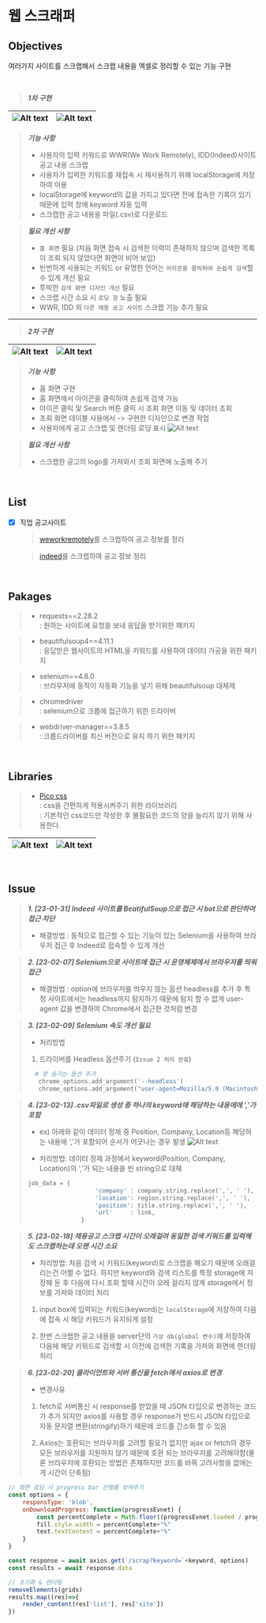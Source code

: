 # 웹 스크래퍼

## Objectives
여러가지 사이트를 스크랩해서 스크랩 내용을 엑셀로 정리할 수 있는 기능 구현

<br>

> ***1차 구현***

![Alt text](static/references/%EC%8A%A4%ED%81%AC%EB%A6%B0%EC%83%B7%202023-02-18%20%EC%98%A4%EC%A0%84%201.03.34.png) |![Alt text](static/references/%EC%8A%A4%ED%81%AC%EB%A6%B0%EC%83%B7%202023-02-18%20%EC%98%A4%EC%A0%84%204.33.44.png)
--- | --- | 
> ***기능 사항***
>   - 사용자의 입력 키워드로 WWR(We Work Remotely), IDD(Indeed)사이트 공고 내용 스크랩
>   - 사용자가 입력한 키워드를 재접속 시 재사용하기 위해 localStorage에 저장하여 이용
>   - localStorage에 keyword의 값을 가지고 있다면 전에 접속한 기록이 있기 때문에 입력 창에 keyword 자동 입력
>   - 스크랩한 공고 내용을 파일(.csv)로 다운로드

> ***필요 개선 사항***
>   - `홈 화면` 필요 (처음 화면 접속 시 검색한 이력이 존재하지 않으며 검색한 목록이 조회 되지 않았다면 화면이 비어 보임)
>   - 빈번하게 사용되는 키워드 or 유명한 언어는 `아이콘을 클릭하여 손쉽게 검색`할 수 있게 개선 필요
>   - 투박한 `검색 화면 디자인 개선` 필요
>   - 스크랩 시간 소요 시 `로딩 창` 노출 필요
>   - WWR, IDD 외 `다른 채용 공고 사이트` 스크랩 기능 추가 필요
---
> ***2차 구현***

![Alt text](static/references/%EC%8A%A4%ED%81%AC%EB%A6%B0%EC%83%B7%202023-02-19%20%EC%98%A4%ED%9B%84%208.38.02.png) |![Alt text](static/references/%EC%8A%A4%ED%81%AC%EB%A6%B0%EC%83%B7%202023-02-21%20%EC%98%A4%EC%A0%84%2012.35.24.png)
--- | --- | 
> ***기능 사항***
>   - 홈 화면 구현
>   - 홈 화면에서 아이콘을 클릭하여 손쉽게 검색 가능
>   - 아이콘 클릭 및 Search 버튼 클릭 시 조회 화면 이동 및 데이터 조회
>   - 조회 화면 테이블 사용에서 -> 구현한 디자인으로 변경 작업
>   - 사용자에게 공고 스크랩 및 렌더링 로딩 표시
![Alt text](static/references/%EC%8A%A4%ED%81%AC%EB%A6%B0%EC%83%B7%202023-02-21%20%EC%98%A4%EC%A0%84%203.58.32.png)

> ***필요 개선 사항***
>   - 스크랩한 공고의 logo를 가져와서 조회 화면에 노출해 주기

<br>

## List

- [x] 직업 공고사이트 

  > [weworkremotely](https://weworkremotely.com/)를 스크랩하여 공고 정보를 정리

  > [indeed](https://kr.indeed.com/?from=gnav-jobsearch--indeedmobile)를 스크랩하여 공고 정보 정리

<br>

## Pakages
 > - requests==2.28.2<br>
 >  : 원하는 사이트에 요청을 보내 응답을 받기위한 패키지
 
 > - beautifulsoup4==4.11.1<br>
 >  : 응답받은 웹사이트의 HTML을 키워드를 사용하여 데이터 가공을 위한 패키지

 > - selenium==4.8.0<br>
 >  : 브라우저에 동적이 자동화 기능을 넣기 위해 beautifulsoup 대체제
 
 > - chromedriver<br>
 >  : selenium으로 크롭에 접근하기 위한 드라이버

 > - webdriver-manager==3.8.5<br>
 >  : 크롭드라이버를 최신 버전으로 유지 하기 위한 패키지 

<br>

## Libraries
> - [Pico css](https://picocss.com/docs/)<br>
>   : css을 간편하게 적용시켜주기 위한 라이브러리<br>
>   : 기본적인 css코드만 작성한 후 불필요한 코드의 양을 늘리지 않기 위해 사용한다.  

![Alt text](static/references/%EC%8A%A4%ED%81%AC%EB%A6%B0%EC%83%B7%202023-02-17%20%EC%98%A4%ED%9B%84%208.53.11.png) |![Alt text](static/references/%EC%8A%A4%ED%81%AC%EB%A6%B0%EC%83%B7%202023-02-17%20%EC%98%A4%ED%9B%84%208.54.34.png)
--- | --- | 

<br>

 ## Issue
> ***1. [23-01-31] Indeed 사이트를 BeatifulSoup으로 접근 시 bot으로 판단하여 접근 차단***
> 
> - 해결방법 : 동적으로 접근할 수 있는 기능이 있는 Selenium을 사용하여 브라우저 접근 후 Indeed로 접속할 수 있게 개선

>

> ***2. [23-02-07] Selenium으로 사이트에 접근 시 운영체제에서 브라우저를 띄워 접근***
>
> - 해결방법 : option에 브라우저를 띄우지 않는 옵션 headless를 추가 후 특정 사이트에서는 headless까지 탐지하기 때문에 탐지 할 수 없게 user-agent 값을 변경하여 Chrome에서 접근한 것처럼 변경

>

> ***3. [23-02-09] Selenium 속도 개선 필요*** <br>
>
> - 처리방법
> 1. 드라이버를 Headless 옵션주기 (`Issue 2 처리 완료`)
> ```python
>   # 창 숨기는 옵션 추가
>    chrome_options.add_argument('--headless')
>    chrome_options.add_argument("user-agent=Mozilla/5.0 (Macintosh; Intel Mac OS X 10_12_6) AppleWebKit/537.36 (KHTML, like Gecko) Chrome/61.0.3163.100 Safari/537.36")
> ```

>

> ***4. [23-02-13] .csv파일로 생성 중 하나의 keyword애 해당하는 내용에에 ','가 포함***
> - ex) 아래와 같이 데이터 정제 중 Position, Company, Location등 해당하는 내용에 ','가 포함되어 순서가 어긋나는 경우 발생
![Alt text](static/references/%EC%8A%A4%ED%81%AC%EB%A6%B0%EC%83%B7%202023-02-13%20%EC%98%A4%ED%9B%84%203.28.35.png)
>
> - 처리방법: 데이터 정제 과정에서 keyword(Position, Company, Location)의 ','가 되는 내용을 빈 string으로 대체
> ```python
> job_data = {
>                    'company' : company.string.replace(',', ' '),
>                    'location': region.string.replace(',', ' '),
>                    'position': title.string.replace(',', ' '),
>                    'url'     : link,
>                }
> ```

>

> ***5. [23-02-18] 채용공고 스크랩 시간이 오래걸려 동일한 검색 키워드를 입력해도 스크랩하는데 오랜 시간 소요***
>
> - 처리방법: 처음 검색 시 키워드(keyword)로 스크랩을 해오기 때문에 오래걸리는건 어쩔 수 없다. 하지만 keyword와 검색 리스트를 특정 storage에 저장해 둔 후 다음에 다시 조회 할때 시간이 오래 걸리지 않게 storage에서 정보를 가져와 데이터 처리
> 
> 1. input box에 입력되는 키워드(keyword)는 `localStorage`에 저장하여 다음에 접속 시 해당 키워드가 유지되게 설정
>
> 2. 한번 스크랩한 공고 내용을 server단의 `가상 db(global 변수)`에 저장하여 다음에 해당 키워드로 검색할 시 이전에 검색한 기록을 가져와 화면에 렌더링 처리 

>

> ***6. [23-02-20] 클라이언트와 서버 통신을 fetch에서 axios로 변경***
>
> - 변경사유
> 1. fetch로 서버통신 시 response를 받았을 때 JSON 타입으로 변경하는 코드가 추가 되지만 axios를 사용할 경우 response가 반드시 JSON 타입으로 자동 문자열 변환(stringify)하기 때문에 코드를 간소화 할 수 있음
>
> 2. Axios는 호환되는 브라우저를 고려할 필요가 없지만 ajax or fetch의 경우 모든 브라우저를 지원하지 않기 때문에 호환 되는 브라우저를 고려해야함(물론 브라우저에 호환되는 방법은 존재하지만 코드를 바꿔 고려사항을 없애는게 시간이 단축됨)

```javascript
// 화면 로딩 시 progress bar 진행률 보여주기 
const options = {
    responsType: 'blob',
    onDownloadProgress: function(progressEvnet) {
        const percentComplete = Math.floor((progressEvnet.loaded / progressEvnet.total)*100)
        fill.style.width = percentComplete+"%"
        text.textContent = percentComplete+"%"
    }
}

const response = await axios.get(`/scrap?keyword=`+keyword, options)
const results = await response.data

// 초기화 & 렌더링
removeElements(grids)  
results.map((res)=>{
    render_content(res['list'], res['site'])
})
```
